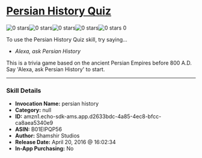# [Persian History Quiz](http://alexa.amazon.com/#skills/amzn1.echo-sdk-ams.app.d2633bdc-4a85-4ec8-bfcc-ca8aea5340e9)
![0 stars](../../images/ic_star_border_black_18dp_1x.png)![0 stars](../../images/ic_star_border_black_18dp_1x.png)![0 stars](../../images/ic_star_border_black_18dp_1x.png)![0 stars](../../images/ic_star_border_black_18dp_1x.png)![0 stars](../../images/ic_star_border_black_18dp_1x.png) 0

To use the Persian History Quiz skill, try saying...

* *Alexa, ask Persian History*

This is a trivia game based on the ancient Persian Empires before 800 A.D. Say 'Alexa, ask Persian History' to start.

***

### Skill Details

* **Invocation Name:** persian history
* **Category:** null
* **ID:** amzn1.echo-sdk-ams.app.d2633bdc-4a85-4ec8-bfcc-ca8aea5340e9
* **ASIN:** B01EIPQP56
* **Author:** Shamshir Studios
* **Release Date:** April 20, 2016 @ 16:02:34
* **In-App Purchasing:** No
